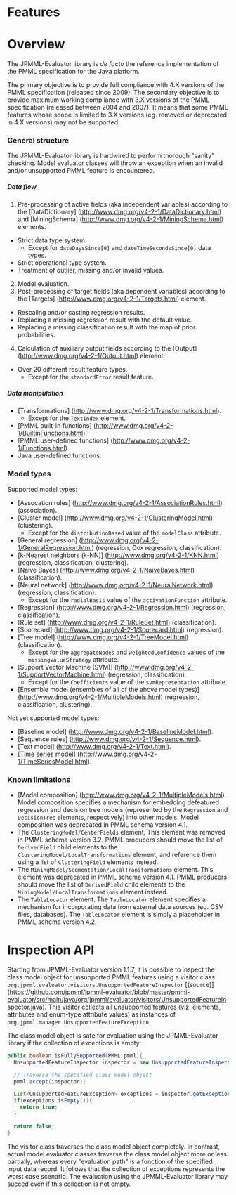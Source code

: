 Features
========

# Overview #

The JPMML-Evaluator library is *de facto* the reference implementation of the PMML specification for the Java platform.

The primary objective is to provide full compliance with 4.X versions of the PMML specification (released since 2009). The secondary objective is to provide maximum working compliance with 3.X versions of the PMML specification (released between 2004 and 2007). It means that some PMML features whose scope is limited to 3.X versions (eg. removed or deprecated in 4.X versions) may not be supported.

### General structure ###

The JPMML-Evaluator library is hardwired to perform thorough "sanity" checking. Model evaluator classes will throw an exception when an invalid and/or unsupported PMML feature is encountered.

##### Data flow #####

1. Pre-processing of active fields (aka independent variables) according to the [DataDictionary] (http://www.dmg.org/v4-2-1/DataDictionary.html) and [MiningSchema] (http://www.dmg.org/v4-2-1/MiningSchema.html) elements.
  * Strict data type system.
    * Except for `dateDaysSince[0]` and `dateTimeSecondsSince[0]` data types.
  * Strict operational type system.
  * Treatment of outlier, missing and/or invalid values.
2. Model evaluation.
3. Post-processing of target fields (aka dependent variables) according to the [Targets] (http://www.dmg.org/v4-2-1/Targets.html) element.
  * Rescaling and/or casting regression results.
  * Replacing a missing regression result with the default value.
  * Replacing a missing classification result with the map of prior probabilities.
4. Calculation of auxiliary output fields according to the [Output] (http://www.dmg.org/v4-2-1/Output.html) element.
  * Over 20 different result feature types.
    * Except for the `standardError` result feature.

##### Data manipulation #####

* [Transformations] (http://www.dmg.org/v4-2-1/Transformations.html).
  * Except for the `TextIndex` element.
* [PMML built-in functions] (http://www.dmg.org/v4-2-1/BuiltinFunctions.html).
* [PMML user-defined functions] (http://www.dmg.org/v4-2-1/Functions.html).
* Java user-defined functions.

### Model types ###

Supported model types:

* [Assocation rules] (http://www.dmg.org/v4-2-1/AssociationRules.html) (association).
* [Cluster model] (http://www.dmg.org/v4-2-1/ClusteringModel.html) (clustering).
  * Except for the `distributionBased` value of the `modelClass` attribute.
* [General regression] (http://www.dmg.org/v4-2-1/GeneralRegression.html) (regression, Cox regression, classification).
* [k-Nearest neighbors (k-NN)] (http://www.dmg.org/v4-2-1/KNN.html) (regression, classification, clustering).
* [Naive Bayes] (http://www.dmg.org/v4-2-1/NaiveBayes.html) (classification).
* [Neural network] (http://www.dmg.org/v4-2-1/NeuralNetwork.html) (regression, classification).
  * Except for the `radialBasis` value of the `activationFunction` attribute.
* [Regression] (http://www.dmg.org/v4-2-1/Regression.html) (regression, classification).
* [Rule set] (http://www.dmg.org/v4-2-1/RuleSet.html) (classification).
* [Scorecard] (http://www.dmg.org/v4-2-1/Scorecard.html) (regression).
* [Tree model] (http://www.dmg.org/v4-2-1/TreeModel.html) (classification).
  * Except for the `aggregateNodes` and `weightedConfidence` values of the `missingValueStrategy` attribute.
* [Support Vector Machine (SVM)] (http://www.dmg.org/v4-2-1/SupportVectorMachine.html) (regression, classification).
  * Except for the `Coefficients` value of the `svmRepresentation` attribute.
* [Ensemble model (ensembles of all of the above model types)] (http://www.dmg.org/v4-2-1/MultipleModels.html) (regression, classification, clustering).

Not yet supported model types:

* [Baseline model] (http://www.dmg.org/v4-2-1/BaselineModel.html).
* [Sequence rules] (http://www.dmg.org/v4-2-1/Sequence.html).
* [Text model] (http://www.dmg.org/v4-2-1/Text.html).
* [Time series model] (http://www.dmg.org/v4-2-1/TimeSeriesModel.html).

### Known limitations ###

* [Model composition] (http://www.dmg.org/v4-2-1/MultipleModels.html). Model composition specifies a mechanism for embedding defeatured regression and decision tree models (represented by the `Regression` and `DecisionTree` elements, respectively) into other models. Model composition was deprecated in PMML schema version 4.1.
* The `ClusteringModel/CenterFields` element. This element was removed in PMML schema version 3.2. PMML producers should move the list of `DerivedField` child elements to the `ClusteringModel/LocalTransformations` element, and reference them using a list of `ClusteringField` elements instead.
* The `MiningModel/Segmentation/LocalTransformations` element. This element was deprecated in PMML schema version 4.1. PMML producers should move the list of `DerivedField` child elements to the `MiningModel/LocalTransformations` element instead.
* The `TableLocator` element. The `TableLocator` element specifies a mechanism for incorporating data from external data sources (eg. CSV files, databases). The `TableLocator` element is simply a placeholder in PMML schema version 4.2.

# Inspection API #

Starting from JPMML-Evaluator version 1.1.7, it is possible to inspect the class model object for unsupported PMML features using a visitor class `org.jpmml.evaluator.visitors.UnsupportedFeatureInspector` [(source)] (https://github.com/jpmml/jpmml-evaluator/blob/master/pmml-evaluator/src/main/java/org/jpmml/evaluator/visitors/UnsupportedFeatureInspector.java). This visitor collects all unsupported features (viz. elements, attributes and enum-type attribute values) as instances of `org.jpmml.manager.UnsupportedFeatureException`.

The class model object is safe for evaluation using the JPMML-Evaluator library if the collection of exceptions is empty:
```java
public boolean isFullySupported(PMML pmml){
  UnsupportedFeatureInspector inspector = new UnsupportedFeatureInspector();

  // Traverse the specified class model object
  pmml.accept(inspector);

  List<UnsupportedFeatureException> exceptions = inspector.getExceptions();
  if(exceptions.isEmpty()){
    return true;
  }

  return false;
}
```

The visitor class traverses the class model object completely. In contrast, actual model evaluator classes traverse the class model object more or less partially, whereas every "evaluation path" is a function of the specified input data record. It follows that the collection of exceptions represents the worst case scenario. The evaluation using the JPMML-Evaluator library may succed even if this collection is not empty.